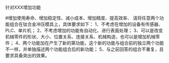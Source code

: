 针对XXX增加功能



#增加使用寿命、增加稳定性、减小成本、增加精度、提高效率、
请将任意两个功能组合在钛合金冲压模具上，具体要求如下：
1、不考虑在增加的设备有传感器、PLC、单片机；
2、不考虑增加的功能有自动化、进行表面处理；
3、可以是改变机械零件的形状、大小、位置关系、连接关系、机械构造，也可以是增加机械零件；
4、两个功能加在产生了新的第功能，这个新的功能与组合前的独立两个功能不一样，并单独描述两个功能组合后的新功能；
5、与之前回答的组合不重复，且要求具备突出的效果。